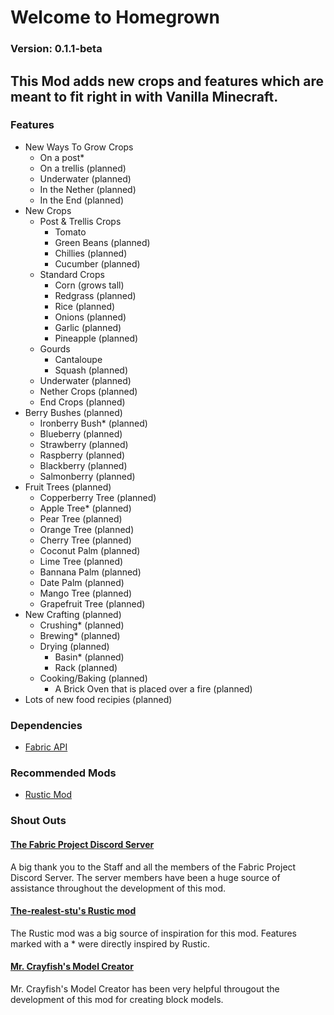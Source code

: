 # **Welcome to Homegrown**
### Version: 0.1.1-beta
## This Mod adds new crops and features which are meant to fit right in with Vanilla Minecraft.
### Features
- New Ways To Grow Crops
  - On a post*
  - On a trellis (planned)
  - Underwater (planned)
  - In the Nether (planned)
  - In the End (planned)
- New Crops
  - Post & Trellis Crops
    - Tomato
    - Green Beans (planned)
    - Chillies (planned)
    - Cucumber (planned)
  - Standard Crops
    - Corn (grows tall)
    - Redgrass (planned)
    - Rice (planned)
    - Onions (planned)
    - Garlic (planned)
    - Pineapple (planned)
  - Gourds
    - Cantaloupe
    - Squash (planned)
  - Underwater (planned)
  - Nether Crops (planned)
  - End Crops (planned)
- Berry Bushes (planned)
  - Ironberry Bush* (planned)
  - Blueberry (planned)
  - Strawberry (planned)
  - Raspberry (planned)
  - Blackberry (planned)
  - Salmonberry (planned)
- Fruit Trees (planned)
  - Copperberry Tree (planned)
  - Apple Tree* (planned)
  - Pear Tree (planned)
  - Orange Tree (planned)
  - Cherry Tree (planned)
  - Coconut Palm (planned)
  - Lime Tree (planned)
  - Bannana Palm (planned)
  - Date Palm (planned)
  - Mango Tree (planned)
  - Grapefruit Tree (planned)
- New Crafting (planned)
  - Crushing* (planned)
  - Brewing* (planned)
  - Drying (planned)
    - Basin* (planned)
    - Rack (planned)
  - Cooking/Baking (planned)
    - A Brick Oven that is placed over a fire (planned)
- Lots of new food recipies (planned)
### Dependencies
- [Fabric API](https://www.curseforge.com/minecraft/mc-mods/fabric-api)
### Recommended Mods
- [Rustic Mod](https://www.curseforge.com/minecraft/mc-mods/rustic)
### Shout Outs
#### [The Fabric Project Discord Server](https://discord.gg/Gg6FGkTEVF)
A big thank you to the Staff and all the members of the Fabric Project Discord Server. The server members have been a huge source of assistance throughout the development of this mod.
#### [The-realest-stu's Rustic mod](https://github.com/the-realest-stu/Rustic)
The Rustic mod was a big source of inspiration for this mod. Features marked with a * were directly inspired by Rustic.
#### [Mr. Crayfish's Model Creator](https://mrcrayfish.com/tools?id=mc)
Mr. Crayfish's Model Creator has been very helpful througout the development of this mod for creating block models.
